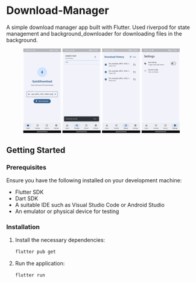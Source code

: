 # Download-Manager

A simple download manager app built with Flutter. Used riverpod for state management and background_downloader for downloading files in the background.

<div align="center">
<div>
   <img src="./assets/1.png" width="20%" />
   <img src="./assets/3.png" width="20%" />
   <img src="./assets/4.png" width="20%" />
   <img src="./assets/5.png" width="20%" />
</div>
</div>

## Getting Started

### Prerequisites

Ensure you have the following installed on your development machine:

- Flutter SDK
- Dart SDK
- A suitable IDE such as Visual Studio Code or Android Studio
- An emulator or physical device for testing

### Installation

1. Install the necessary dependencies:

   ```sh
   flutter pub get
   ```

2. Run the application:

   ```sh
   flutter run
   ```

